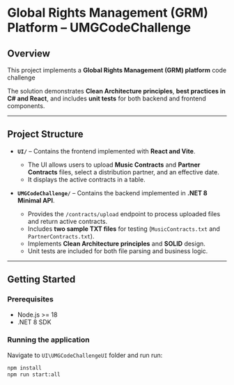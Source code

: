 # Global Rights Management (GRM) Platform – UMGCodeChallenge

## Overview

This project implements a **Global Rights Management (GRM) platform** code challenge 


The solution demonstrates **Clean Architecture principles**, **best practices in C# and React**, and includes **unit tests** for both backend and frontend components.

---

## Project Structure

- **`UI/`** – Contains the frontend implemented with **React and Vite**.  
  - The UI allows users to upload **Music Contracts** and **Partner Contracts** files, select a distribution partner, and an effective date.  
  - It displays the active contracts in a table.  

- **`UMGCodeChallenge/`** – Contains the backend implemented in **.NET 8 Minimal API**.  
  - Provides the `/contracts/upload` endpoint to process uploaded files and return active contracts.  
  - Includes **two sample TXT files** for testing (`MusicContracts.txt` and `PartnerContracts.txt`).  
  - Implements **Clean Architecture principles** and **SOLID** design.  
  - Unit tests are included for both file parsing and business logic.

---

## Getting Started

### Prerequisites

- Node.js >= 18  
- .NET 8 SDK  

### Running the application

Navigate to `UI\UMGCodeChallengeUI` folder and run run:

```bash
npm install
npm run start:all
